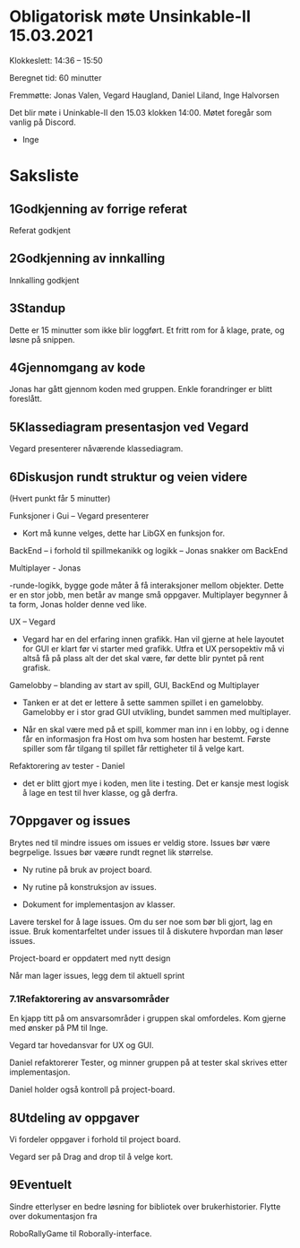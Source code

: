 # Obligatorisk møte Unsinkable-II 15.03.2021

Klokkeslett: 14:36 – 15:50

Beregnet tid: 60 minutter

Fremmøtte: Jonas Valen, Vegard Haugland, Daniel Liland, Inge Halvorsen

Det blir møte i Uninkable-II den 15.03 klokken 14:00. Møtet foregår som vanlig på Discord.

- Inge

# Saksliste

## 1Godkjenning av forrige referat

Referat godkjent

## 2Godkjenning av innkalling

Innkalling godkjent

## 3Standup

Dette er 15 minutter som ikke blir loggført. Et fritt rom for å klage, prate, og løsne på snippen.

## 4Gjennomgang av kode

Jonas har gått gjennom koden med gruppen. Enkle forandringer er blitt foreslått.

## 5Klassediagram presentasjon ved Vegard

Vegard presenterer nåværende klassediagram.

## 6Diskusjon rundt struktur og veien videre

(Hvert punkt får 5 minutter)

Funksjoner i Gui – Vegard presenterer

- Kort må kunne velges, dette har LibGX en funksjon for.

BackEnd – i forhold til spillmekanikk og logikk – Jonas snakker om BackEnd

Multiplayer - Jonas

-runde-logikk, bygge gode måter å få interaksjoner mellom objekter. Dette er en stor jobb, men betår av mange små oppgaver. Multiplayer begynner å ta form, Jonas holder denne ved like.

UX – Vegard

- Vegard har en del erfaring innen grafikk. Han vil gjerne at hele layoutet for GUI er klart før vi starter med grafikk. Utfra et UX persopektiv må vi altså få på plass alt der det skal være, før dette blir pyntet på rent grafisk.

Gamelobby – blanding av start av spill, GUI, BackEnd og Multiplayer

- Tanken er at det er lettere å sette sammen spillet i en gamelobby. Gamelobby er i stor grad GUI utvikling, bundet sammen med multiplayer.

- Når en skal være med på et spill, kommer man inn i en lobby, og i denne får en informasjon fra Host om hva som hosten har bestemt. Første spiller som får tilgang til spillet får rettigheter til å velge kart.

Refaktorering av tester - Daniel

- det er blitt gjort mye i koden, men lite i testing. Det er kansje mest logisk å lage en test til hver klasse, og gå derfra.

## 7Oppgaver og issues

Brytes ned til mindre issues om issues er veldig store. Issues bør være begrpelige. Issues bør væøre rundt regnet lik størrelse.

- Ny rutine på bruk av project board.

- Ny rutine på konstruksjon av issues.

- Dokument for implementasjon av klasser.

Lavere terskel for å lage issues. Om du ser noe som bør bli gjort, lag en issue. Bruk komentarfeltet under issues til å diskutere hvpordan man løser issues.

Project-board er oppdatert med nytt design

Når man lager issues, legg dem til aktuell sprint

### 7.1Refaktorering av ansvarsområder

En kjapp titt på om ansvarsområder i gruppen skal omfordeles. Kom gjerne med ønsker på PM til Inge.

Vegard tar hovedansvar for UX og GUI.

Daniel refaktorerer Tester, og minner gruppen på at tester skal skrives etter implementasjon.

Daniel holder også kontroll på project-board.

## 8Utdeling av oppgaver

Vi fordeler oppgaver i forhold til project board.

Vegard ser på Drag and drop til å velge kort.

## 9Eventuelt

Sindre etterlyser en bedre løsning for bibliotek over brukerhistorier. Flytte over dokumentasjon fra

RoboRallyGame til Roborally-interface.